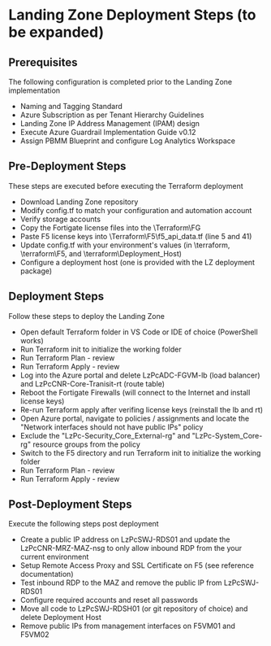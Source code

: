 # Landing Zone Deployment Steps (to be expanded)

## Prerequisites 
The following configuration is completed prior to the Landing Zone implementation
* Naming and Tagging Standard
* Azure Subscription as per Tenant Hierarchy Guidelines
* Landing Zone IP Address Management (IPAM) design
* Execute Azure Guardrail Implementation Guide v0.12 
* Assign PBMM Blueprint and configure Log Analytics Workspace

## Pre-Deployment Steps
These steps are executed before executing the Terraform deployment
* Download Landing Zone repository
* Modify config.tf to match your configuration and automation account
* Verify storage accounts
* Copy the Fortigate license files into the \Terraform\FG
* Paste F5 license keys into \Terraform\F5\f5_api_data.tf (line 5 and 41)
* Update config.tf with your environment's values (in \terraform, \terraform\F5, and \terraform\Deployment_Host)
* Configure a deployment host (one is provided with the LZ deployment package)

## Deployment Steps
Follow these steps to deploy the Landing Zone
* Open default Terraform folder in VS Code or IDE of choice (PowerShell works)
* Run Terraform init to initialize the working folder
* Run Terraform Plan - review
* Run Terraform Apply - review
* Log into the Azure portal and delete LzPcADC-FGVM-lb (load balancer) and LzPcCNR-Core-Tranisit-rt (route table) 
* Reboot the Fortigate Firewalls (will connect to the Internet and install license keys)
* Re-run Terraform apply after verifing license keys (reinstall the lb and rt)
* Open Azure portal, navigate to policies / assignments and locate the "Network interfaces should not have public IPs" policy
* Exclude the "LzPc-Security_Core_External-rg" and "LzPc-System_Core-rg" resource groups from the policy
* Switch to the F5 directory and run Terraform init to initialize the working folder
* Run Terraform Plan - review
* Run Terraform Apply - review

## Post-Deployment Steps
Execute the following steps post deployment
* Create a public IP address on LzPcSWJ-RDS01 and update the LzPcCNR-MRZ-MAZ-nsg to only allow inbound RDP from the your current environment
* Setup Remote Access Proxy and SSL Certificate on F5 (see reference documentation)
* Test inbound RDP to the MAZ and remove the public IP from LzPcSWJ-RDS01
* Configure required accounts and reset all passwords
* Move all code to LzPcSWJ-RDSH01 (or git repository of choice) and delete Deployment Host
* Remove public IPs from management interfaces on F5VM01 and F5VM02




